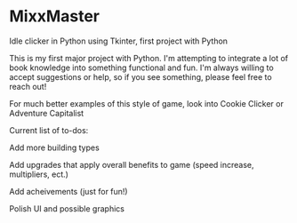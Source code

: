 # MixxMaster
Idle clicker in Python using Tkinter, first project with Python

This is my first major project with Python. I'm attempting to integrate a lot of book knowledge into something functional and fun. I'm always willing to accept suggestions or help, so if you see something, please feel free to reach out!

For much better examples of this style of game, look into Cookie Clicker or Adventure Capitalist

Current list of to-dos:

  Add more building types

  Add upgrades that apply overall benefits to game (speed increase, multipliers, ect.)

  Add acheivements (just for fun!)

  Polish UI and possible graphics

